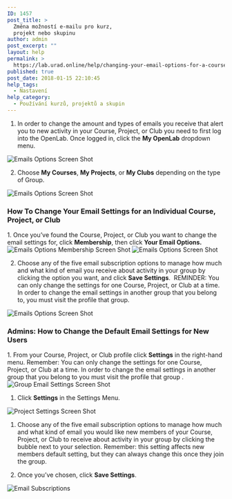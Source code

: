 ```yaml
---
ID: 1457
post_title: >
  Změna možností e-mailu pro kurz,
  projekt nebo skupinu
author: admin
post_excerpt: ""
layout: help
permalink: >
  https://lab.urad.online/help/changing-your-email-options-for-a-course-project-or-club/
published: true
post_date: 2018-01-15 22:10:45
help_tags:
  - Nastavení
help_category:
  - Používání kurzů, projektů a skupin
---
```

1. In order to change the amount and types of emails you receive that alert you to new activity in your Course, Project, or Club you need to first log into the OpenLab. Once logged in, click the <strong>My OpenLab</strong> dropdown menu.

<img class="alignnone wp-image-36525 size-full" src="https://openlab.citytech.cuny.edu/wp-content/uploads/2012/09/Changing_Email_Options_1_v2.png" alt="Emails Options Screen Shot" />

2. Choose <strong>My Courses</strong>, <strong>My Projects</strong>, or <strong>My Clubs</strong> depending on the type of Group.

<img class="alignnone wp-image-36526 size-full" src="https://openlab.citytech.cuny.edu/wp-content/uploads/2012/09/Changing_Email_Options_2_v2.png" alt="Emails Options Screen Shot" />
<h3><strong>How To Change Your Email Settings for an Individual Course, Project, or Club
</strong></h3>
1. Once you’ve found the Course, Project, or Club you want to change the email settings for, click <strong>Membership</strong>, then click <strong>Your Email Options.</strong>

<img class="alignnone wp-image-36534 size-full" src="https://openlab.citytech.cuny.edu/wp-content/uploads/2012/09/Changing_Email_Options_3_v2.png" alt="Emails Options Membership Screen Shot" />

<img class="alignnone wp-image-36540 size-full" src="https://openlab.citytech.cuny.edu/wp-content/uploads/2012/09/Changing_Email_Options_4_v2.png" alt="Emails Options Screen Shot" />

2. Choose any of the five email subscription options to manage how much and what kind of email you receive about activity in your group by clicking the option you want, and click <strong>Save Settings</strong>.  REMINDER: You can only change the settings for one Course, Project, or Club at a time. In order to change the email settings in another group that you belong to, you must visit the profile that group.

<img class="alignnone wp-image-36542 size-full" src="https://openlab.citytech.cuny.edu/wp-content/uploads/2012/09/Changing_Email_Options_5_v2.png" alt="Emails Options Screen Shot" />
<h3><strong>Admins: How to Change the Default Email Settings for New Users</strong></h3>
1. From your Course, Project, or Club profile click <strong>Settings</strong> in the right-hand menu. Remember: You can only change the settings for one Course, Project, or Club at a time. In order to change the email settings in another group that you belong to you must visit the profile that group .

<img class="alignnone wp-image-36543 size-full" src="https://openlab.citytech.cuny.edu/wp-content/uploads/2012/09/Changing_Email_Options_6_v2.png" alt="Group Email Settings Screen Shot" />

1. Click <strong>Settings</strong> in the Settings Menu.

<img class="alignnone wp-image-36544 size-full" src="https://openlab.citytech.cuny.edu/wp-content/uploads/2012/09/Changing_Email_Options_7_v2.png" alt="Project Settings Screen Shot" />

1. Choose any of the five email subscription options to manage how much and what kind of email you would like new members of your Course, Project, or Club to receive about activity in your group by clicking the bubble next to your selection. Remember: this setting affects new members default setting, but they can always change this once they join the group.

2. Once you’ve chosen, click <strong>Save Settings</strong>.

<img class="alignnone wp-image-36551 size-full" src="https://openlab.citytech.cuny.edu/wp-content/uploads/2012/09/Changing_Email_Options_8_v2.png" alt="Email Subscriptions" />